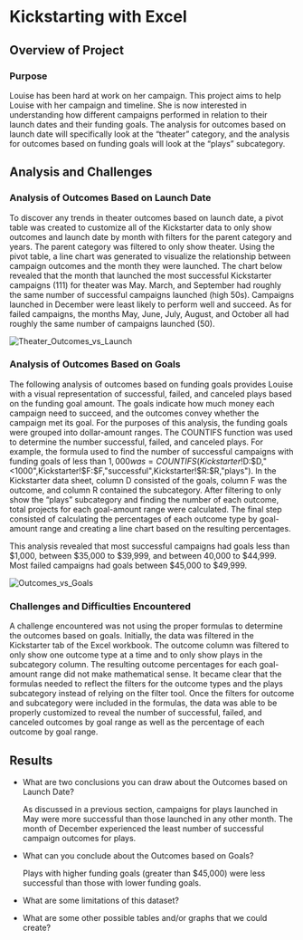 # Kickstarting with Excel

## Overview of Project

### Purpose

Louise has been hard at work on her campaign. This project aims to help Louise with her campaign and timeline. She is now interested in understanding how different campaigns performed in relation to their launch dates and their funding goals. The analysis for outcomes based on launch date will specifically look at the “theater” category, and the analysis for outcomes based on funding goals will look at the “plays” subcategory.

## Analysis and Challenges

### Analysis of Outcomes Based on Launch Date

To discover any trends in theater outcomes based on launch date, a pivot table was created to customize all of the Kickstarter data to only show outcomes and launch date by month with filters for the parent category and years. The parent category was filtered to only show theater. Using the pivot table, a line chart was generated to visualize the relationship between campaign outcomes and the month they were launched. The chart below revealed that the month that launched the most successful Kickstarter campaigns (111) for theater was May. March, and September had roughly the same number of successful campaigns launched (high 50s). Campaigns launched in December were least likely to perform well and succeed. As for failed campaigns, the months May, June, July, August, and October all had roughly the same number of campaigns launched (50).

![Theater_Outcomes_vs_Launch](https://user-images.githubusercontent.com/90656004/136834719-37854c74-ec57-467e-add3-b1c040048b89.png)

### Analysis of Outcomes Based on Goals

The following analysis of outcomes based on funding goals provides Louise with a visual representation of successful, failed, and canceled plays based on the funding goal amount. The goals indicate how much money each campaign need to succeed, and the outcomes convey whether the campaign met its goal. For the purposes of this analysis, the funding goals were grouped into dollar-amount ranges. The COUNTIFS function was used to determine the number successful, failed, and canceled plays. For example, the formula used to find the number of successful campaigns with funding goals of less than $1,000 was =COUNTIFS(Kickstarter!$D:$D,"<1000",Kickstarter!$F:$F,"successful",Kickstarter!$R:$R,"plays"). In the Kickstarter data sheet, column D consisted of the goals, column F was the outcome, and column R contained the subcategory. After filtering to only show the “plays” subcategory and finding the number of each outcome, total projects for each goal-amount range were calculated. The final step consisted of calculating the percentages of each outcome type by goal-amount range and creating a line chart based on the resulting percentages. 

This analysis revealed that most successful campaigns had goals less than $1,000, between $35,000 to $39,999, and between 40,000 to $44,999. Most failed campaigns had goals between $45,000 to $49,999.

![Outcomes_vs_Goals](https://user-images.githubusercontent.com/90656004/136834734-eca41551-237e-4db0-9b69-70f9184d4e16.png)

### Challenges and Difficulties Encountered

A challenge encountered was not using the proper formulas to determine the outcomes based on goals. Initially, the data was filtered in the Kickstarter tab of the Excel workbook. The outcome column was filtered to only show one outcome type at a time and to only show plays in the subcategory column. The resulting outcome percentages for each goal-amount range did not make mathematical sense. It became clear that the formulas needed to reflect the filters for the outcome types and the plays subcategory instead of relying on the filter tool. Once the filters for outcome and subcategory were included in the formulas, the data was able to be properly customized to reveal the number of successful, failed, and canceled outcomes by goal range as well as the percentage of each outcome by goal range. 

## Results

- What are two conclusions you can draw about the Outcomes based on Launch Date?

  As discussed in a previous section, campaigns for plays launched in May were more successful than those launched in any other month. The month of December experienced the least number of successful campaign outcomes for plays. 

- What can you conclude about the Outcomes based on Goals?

  Plays with higher funding goals (greater than $45,000) were less successful than those with lower funding goals.

- What are some limitations of this dataset?

- What are some other possible tables and/or graphs that we could create?
